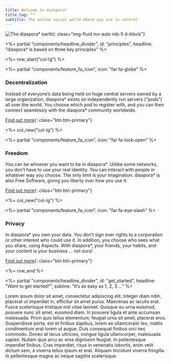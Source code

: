 ```yaml
---
title: Welcome to diaspora*
title_tag: ""
subtitle: The online social world where you are in control
---
```


![The diaspora* earth][diaspora-earth]{: class="img-fluid mx-auto mb-5 d-block"}

<%= partial "components/headline_divider",
  id: "principles",
  headline: "diaspora* is based on three key principles"
%>

<%= row_start("col-lg") %>

<%= partial "components/feature_fa_icon", icon: "far fa-globe" %>

### Decentralization

Instead of everyone’s data being held on huge central servers owned by a large organization, diaspora\* exists on independently run servers ("pods") all over the world. You choose which pod to register with, and you can then connect seamlessly with the diaspora\* community worldwide.

[Find out more][get-involved]{: class="btn btn-primary"}

<%= col_new("col-lg") %>

<%= partial "components/feature_fa_icon", icon: "far fa-lock-open" %>

### Freedom

You can be whoever you want to be in diaspora\*. Unlike some networks, you don’t have to use your real identity. You can interact with people in whatever way you choose. The only limit is your imagination. diaspora\* is also Free Software, giving you liberty over how you use it.

[Find out more][get-involved]{: class="btn btn-primary"}

<%= col_new("col-lg") %>

<%= partial "components/feature_fa_icon", icon: "far fa-eye-slash" %>

### Privacy

In diaspora\* you own your data. You don’t sign over rights to a corporation or other interest who could use it. In addition, you choose who sees what you share, using Aspects. With diaspora\*, your friends, your habits, and your content is your business ... not ours!

[Find out more][get-involved]{: class="btn btn-primary"}

<%= row_end %>

<%= partial "components/headline_divider",
  id: "get_started",
  headline: "Want to get started?",
  subline: "It’s as easy as 1, 2, 3 ..."
%>

Lorem ipsum dolor sit amet, consectetur adipiscing elit. Integer diam nibh, placerat ut imperdiet in, efficitur sit amet purus. Maecenas ac iaculis erat. Fusce scelerisque tristique nisl vitae laoreet. Quisque eu urna euismod, posuere nunc sit amet, euismod diam. In posuere ligula et ante accumsan malesuada. Proin quis tellus elementum, feugiat urna sit amet, placerat eros. Suspendisse porta, est et finibus dapibus, lorem ex ullamcorper leo, mattis condimentum erat lorem ut augue. Duis consequat finibus orci nec commodo. Donec at lacus ultricies, congue ligula ullamcorper, malesuada sapien. Nullam quis arcu ac eros dignissim feugiat. In pellentesque imperdiet finibus. Cras imperdiet, risus in venenatis lobortis, enim velit dictum sem, a viverra tellus ipsum et erat. Aliquam tincidunt viverra fringilla. In pellentesque magna ac neque sagittis scelerisque.

[diaspora-earth]: <%= static_url("site/earth.png") %>
[get-involved]: <%= url_to("site", "get_involved") %>
